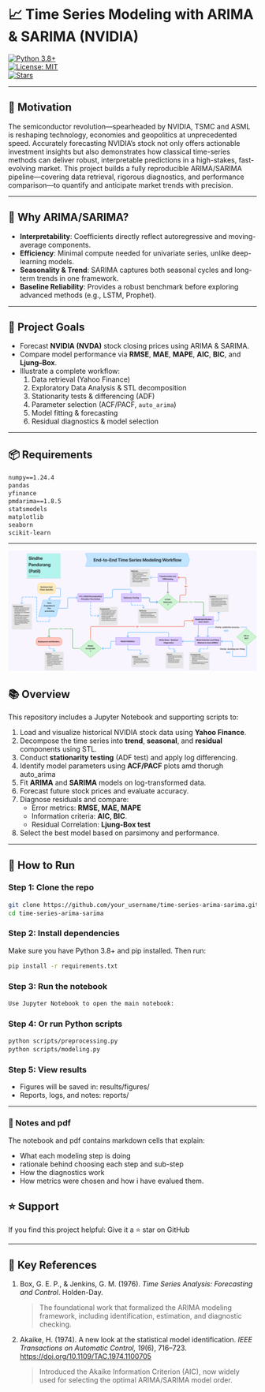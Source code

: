 # 📈 Time Series Modeling with ARIMA & SARIMA (NVIDIA)

[![Python 3.8+](https://img.shields.io/badge/python-3.8%2B-blue.svg)](https://www.python.org/)  
[![License: MIT](https://img.shields.io/badge/License-MIT-green.svg)](LICENSE)  
[![Stars](https://img.shields.io/github/stars/your_username/time-series-arima-sarima.svg)](https://github.com/your_username/time-series-arima-sarima/stargazers)

---

## 🎯 Motivation

The semiconductor revolution—spearheaded by NVIDIA, TSMC and ASML is reshaping technology, economies and geopolitics at unprecedented speed. Accurately forecasting NVIDIA’s stock not only offers actionable investment insights but also demonstrates how classical time-series methods can deliver robust, interpretable predictions in a high-stakes, fast-evolving market. This project builds a fully reproducible ARIMA/SARIMA pipeline—covering data retrieval, rigorous diagnostics, and performance comparison—to quantify and anticipate market trends with precision.


---

## 🧩 Why ARIMA/SARIMA?

- **Interpretability**: Coefficients directly reflect autoregressive and moving-average components.  
- **Efficiency**: Minimal compute needed for univariate series, unlike deep-learning models.  
- **Seasonality & Trend**: SARIMA captures both seasonal cycles and long-term trends in one framework.  
- **Baseline Reliability**: Provides a robust benchmark before exploring advanced methods (e.g., LSTM, Prophet).

---

## 🚀 Project Goals

- Forecast **NVIDIA (NVDA)** stock closing prices using ARIMA & SARIMA.  
- Compare model performance via **RMSE**, **MAE**, **MAPE**, **AIC**, **BIC**, and **Ljung–Box**.  
- Illustrate a complete workflow:
  1. Data retrieval (Yahoo Finance)  
  2. Exploratory Data Analysis & STL decomposition  
  3. Stationarity tests & differencing (ADF)  
  4. Parameter selection (ACF/PACF, `auto_arima`)  
  5. Model fitting & forecasting  
  6. Residual diagnostics & model selection  

---

## 📦 Requirements

```text
numpy==1.24.4
pandas
yfinance
pmdarima==1.8.5
statsmodels
matplotlib
seaborn
scikit-learn
```
---

![End to End Flow](End_to_End_Flow.png)


## 📚 Overview

This repository includes a Jupyter Notebook and supporting scripts to:

1. Load and visualize historical NVIDIA stock data using **Yahoo Finance**.
2. Decompose the time series into **trend**, **seasonal**, and **residual** components using STL.
3. Conduct **stationarity testing** (ADF test) and apply log differencing.
4. Identify model parameters using **ACF/PACF** plots amd thorugh auto_arima
5. Fit **ARIMA** and **SARIMA** models on log-transformed data.
6. Forecast future stock prices and evaluate accuracy.
7. Diagnose residuals and compare:
   - Error metrics: **RMSE, MAE, MAPE**
   - Information criteria: **AIC, BIC**.
   - Residual Correlation: **Ljung-Box test**
8. Select the best model based on parsimony and performance.

---

## 🚀 How to Run

###  Step 1: Clone the repo
```bash
git clone https://github.com/your_username/time-series-arima-sarima.git
cd time-series-arima-sarima
```
###  Step 2: Install dependencies

Make sure you have Python 3.8+ and pip installed. Then run:

```bash
pip install -r requirements.txt
```
### Step 3: Run the notebook
```bash
Use Jupyter Notebook to open the main notebook:
```
### Step 4: Or run Python scripts
```bash
python scripts/preprocessing.py
python scripts/modeling.py
```
### Step 5: View results
- Figures will be saved in: results/figures/
- Reports, logs, and notes: reports/

---

### 📖 Notes and pdf
The notebook and pdf contains markdown cells that explain:
- What each modeling step is doing
- rationale behind choosing each step and sub-step
- How the diagnostics work
- How metrics were chosen and how i have evalued them.


## ⭐ Support
If you find this project helpful:
Give it a ⭐ star on GitHub


---

## 📑 Key References
1. Box, G. E. P., & Jenkins, G. M. (1976). _Time Series Analysis: Forecasting and Control_. Holden-Day.  
   > The foundational work that formalized the ARIMA modeling framework, including identification, estimation, and diagnostic checking.
   
2. Akaike, H. (1974). A new look at the statistical model identification. _IEEE Transactions on Automatic Control, 19_(6), 716–723.  
   https://doi.org/10.1109/TAC.1974.1100705  
   > Introduced the Akaike Information Criterion (AIC), now widely used for selecting the optimal ARIMA/SARIMA model order.

